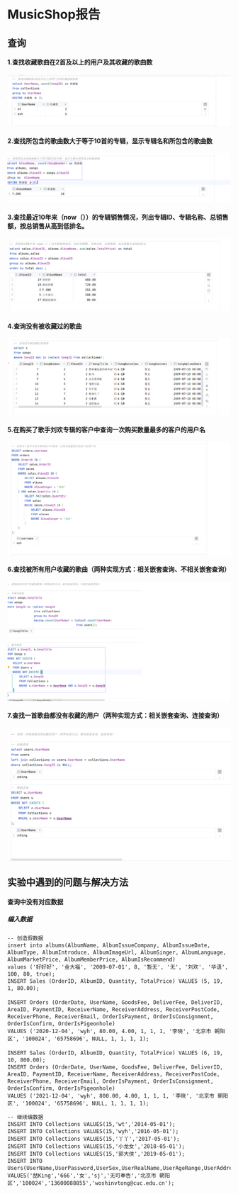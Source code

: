 # MusicShop报告

## 查询
#### 1.查找收藏歌曲在2首及以上的用户及其收藏的歌曲数
![1.png](1.png)
#### 2.查找所包含的歌曲数大于等于10首的专辑，显示专辑名和所包含的歌曲数
![2.png](2.png)
#### 3.查找最近10年来（now（））的专辑销售情况，列出专辑ID、专辑名称、总销售额，按总销售从高到低排名。
![3.png](3.png)
#### 4.查询没有被收藏过的歌曲
![4.png](4.png)
#### 5.在购买了歌手刘欢专辑的客户中查询一次购买数量最多的客户的用户名
![5.png](5.png)
#### 6.查找被所有用户收藏的歌曲（两种实现方式：相关嵌套查询、不相关嵌套查询）
![6.png](6.png)
#### 7.查找一首歌曲都没有收藏的用户（两种实现方式：相关嵌套查询、连接查询）
![7.png](7.png)

## 实验中遇到的问题与解决方法
#### 查询中没有对应数据
##### 编入数据
```
-- 创造假数据
insert into albums(AlbumName, AlbumIssueCompany, AlbumIssueDate, AlbumType, AlbumIntroduce, AlbumImageUrl, AlbumSinger, AlbumLanguage, AlbumMarketPrice, AlbumMemberPrice, AlbumIsRecommend)
values ('好好好', '金大福', '2009-07-01', 8, '暂无', '无', '刘欢', '华语', 100, 80, true);
INSERT Sales (OrderID, AlbumID, Quantity, TotalPrice) VALUES (5, 19, 1, 80.00);

INSERT Orders (OrderDate, UserName, GoodsFee, DeliverFee, DeliverID, AreaID, PaymentID, ReceiverName, ReceiverAddress, ReceiverPostCode, ReceiverPhone, ReceiverEmail, OrderIsPayment, OrderIsConsignment, OrderIsConfirm, OrderIsPigeonhole)
VALUES ('2020-12-04', 'wyh', 80.00, 4.00, 1, 1, 1, '李晓', '北京市 朝阳区', '100024', '65758696', NULL, 1, 1, 1, 1);

INSERT Sales (OrderID, AlbumID, Quantity, TotalPrice) VALUES (6, 19, 10, 800.00);
INSERT Orders (OrderDate, UserName, GoodsFee, DeliverFee, DeliverID, AreaID, PaymentID, ReceiverName, ReceiverAddress, ReceiverPostCode, ReceiverPhone, ReceiverEmail, OrderIsPayment, OrderIsConsignment, OrderIsConfirm, OrderIsPigeonhole)
VALUES ('2021-12-04', 'wyh', 800.00, 4.00, 1, 1, 1, '李晓', '北京市 朝阳区', '100024', '65758696', NULL, 1, 1, 1, 1);

```

```
-- 继续编数据
INSERT INTO Collections VALUES(15,'wt','2014-05-01');
INSERT INTO Collections VALUES(15,'wyh','2016-05-01');
INSERT INTO Collections VALUES(15,'丫丫','2017-05-01');
INSERT INTO Collections VALUES(15,'小龙女','2018-05-01');
INSERT INTO Collections VALUES(15,'郭大侠','2019-05-01');
INSERT INTO Users(UserName,UserPassword,UserSex,UserRealName,UserAgeRange,UserAddress,UserPostCode,UserPhone,UserEmail)
VALUES('喆King','666','女','sj','无可奉告','北京市 朝阳区','100024','13600088855','woshinvtong@cuc.edu.cn');

```